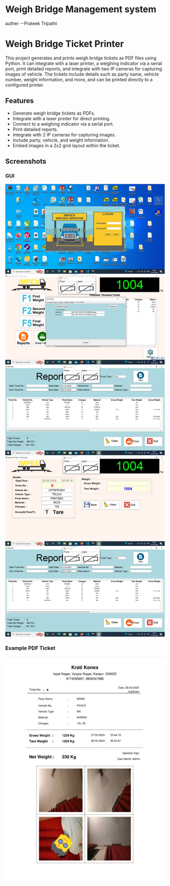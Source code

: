 # Weigh Bridge Management system
auther --Prateek Tripathi

# Weigh Bridge Ticket Printer

This project generates and prints weigh bridge tickets as PDF files using Python. It can integrate with a laser printer, a weighing indicator via a serial port, print detailed reports, and integrate with two IP cameras for capturing images of vehicle. The tickets include details such as party name, vehicle number, weight information, and more, and can be printed directly to a configured printer.

## Features

- Generate weigh bridge tickets as PDFs.
- Integrate with a laser printer for direct printing.
- Connect to a weighing indicator via a serial port.
- Print detailed reports.
- Integrate with 2 IP cameras for capturing images.
- Include party, vehicle, and weight information.
- Embed images in a 2x2 grid layout within the ticket.


## Screenshots
### GUI
![login](screenshots/0.jpg)
![settings](screenshots/1.jpg)
![custom report](screenshots/2.jpg)
![First weight](screenshots/3.jpg)
![custom report](screenshots/2.jpg)

### Example PDF Ticket
![Example PDF Ticket](screenshots/4.jpg)
